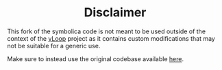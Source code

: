 
# <h1 align="center"> Disclaimer </h1>

This fork of the symbolica code is not meant to be used outside of the context of the [γLoop](https://github.com/alphal00p/gammaloop) project as it contains custom modifications that may not be suitable for a generic use.

Make sure to instead use the original codebase available [here](https://github.com/benruijl/symbolica).
